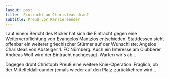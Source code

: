```yaml
---
layout: post
title:  Eintracht an Charisteas dran?
subtitle: Preuß vor Karriereende?
---
```


Laut einem Bericht des Kicker hat sich die Eintracht gegen eine Weiterverpflichtung von Evangelos Mantzios entschieden. Stattdessen steht offenbar ein weiterer griechischer Stürmer auf der Wunschliste: Angelos Charisteas von Absteiger 1. FC Nürnberg. Auch ein Interesse am Clubberer Andreas Wolf wird der Eintracht nachgesagt. Warten wir's ab...

Dagegen droht Christoph Preuß eine weitere Knie-Operation. Fraglich, ob der Mittelfeldallrounder jemals wieder auf den Platz zurückkehren wird...
